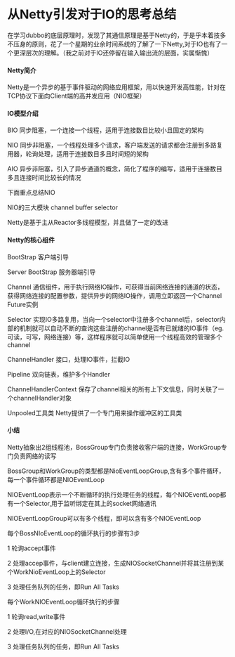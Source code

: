 # 从Netty引发对于IO的思考总结

在学习dubbo的底层原理时，发现了其通信原理是基于Netty的，于是乎本着技多不压身的原则，花了一个星期的业余时间系统的了解了一下Netty,对于IO也有了一个更深层次的理解。（我之前对于IO还停留在输入输出流的层面，实属惭愧）

#### Netty简介

Netty是一个异步的基于事件驱动的网络应用框架，用以快速开发高性能，针对在TCP协议下面向Client端的高并发应用（NIO框架）

#### IO模型介绍

BIO 同步阻塞，一个连接一个线程，适用于连接数目比较小且固定的架构

NIO 同步非阻塞，一个线程处理多个请求，客户端发送的请求都会注册到多路复用器，轮询处理，适用于连接数目多且时间短的架构

AIO 异步非阻塞，引入了异步通道的概念，简化了程序的编写，适用于连接数目多且连接时间比较长的情况

下面重点总结NIO

NIO的三大模块 channel buffer selector

Netty是基于主从Reactor多线程模型，并且做了一定的改进

#### Netty的核心组件

BootStrap 客户端引导 

Server BootStrap 服务器端引导

Channel 通信组件，用于执行网络IO操作，可获得当前网络连接的通道的状态，获得网络连接的配置参数，提供异步的网络IO操作，调用立即返回一个Channel Future实例

Selector 实现IO多路复用，当向一个selector中注册多个channel后，selector内部的机制就可以自动不断的查询这些注册的channel是否有已就绪的IO事件（eg.可读，可写，网络连接）等，这样程序就可以简单使用一个线程高效的管理多个channel

ChannelHandler 接口，处理IO事件，拦截IO

Pipeline 双向链表，维护多个Handler

ChannelHandlerContext 保存了channel相关的所有上下文信息，同时关联了一个channelHandler对象

Unpooled工具类 Netty提供了一个专门用来操作缓冲区的工具类

#### 小结 

Netty抽象出2组线程池，BossGroup专门负责接收客户端的连接，WorkGroup专门负责网络的读写

BossGroup和WorkGroup的类型都是NioEventLoopGroup,含有多个事件循环，每一个事件循环都是NIOEventLoop

NIOEventLoop表示一个不断循环的执行处理任务的线程，每个NIOEventLoop都有一个Selector,用于监听绑定在其上的socket网络通讯

NIOEventLoopGroup可以有多个线程，即可以含有多个NIOEventLoop

每个BossNIoEventLoop的循环执行的步骤有3步

1 轮询accept事件

2 处理accep事件，与client建立连接，生成NIOSocketChannel并将其注册到某个WorkNioEventLoop上的Selector

3 处理任务队列的任务，即Run All Tasks

每个WorkNIOEventLoop循环执行的步骤

1 轮询read,write事件

2 处理I/O,在对应的NIOSocketChannel处理

3 处理任务队列的任务，即Run All Tasks





